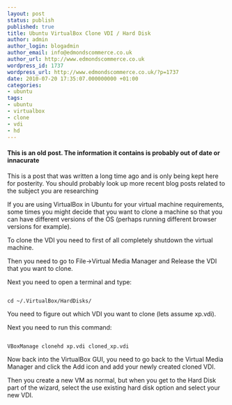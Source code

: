 ```yaml
---
layout: post
status: publish
published: true
title: Ubuntu VirtualBox Clone VDI / Hard Disk
author: admin
author_login: blogadmin
author_email: info@edmondscommerce.co.uk
author_url: http://www.edmondscommerce.co.uk
wordpress_id: 1737
wordpress_url: http://www.edmondscommerce.co.uk/?p=1737
date: 2010-07-20 17:35:07.000000000 +01:00
categories:
- ubuntu
tags:
- ubuntu
- virtualbox
- clone
- vdi
- hd
---
```

<div class="oldpost"><h4>This is an old post. The information it contains is probably out of date or innacurate</h4>
<p>
This is a post that was written a long time ago and is only being kept here for posterity.
You should probably look up more recent blog posts related to the subject you are researching
</p>
</div>
If you are using VirtualBox in Ubuntu for your virtual machine requirements, some times you might decide that you want to clone a machine so that you can have different versions of the OS (perhaps running different browser versions for example).

To clone the VDI you need to first of all completely shutdown the virtual machine.

Then you need to go to File->Virtual Media Manager and Release the VDI that you want to clone.

Next you need to open a terminal and type:

```

cd ~/.VirtualBox/HardDisks/

```

You need to figure out which VDI you want to clone (lets assume xp.vdi).

Next you need to run this command:

```

VBoxManage clonehd xp.vdi cloned_xp.vdi

```

Now back into the VirtualBox GUI, you need to go back to the Virtual Media Manager and click the Add icon and add your newly created cloned VDI.

Then you create a new VM as normal, but when you get to the Hard Disk part of the wizard, select the use existing hard disk option and select your new VDI.
